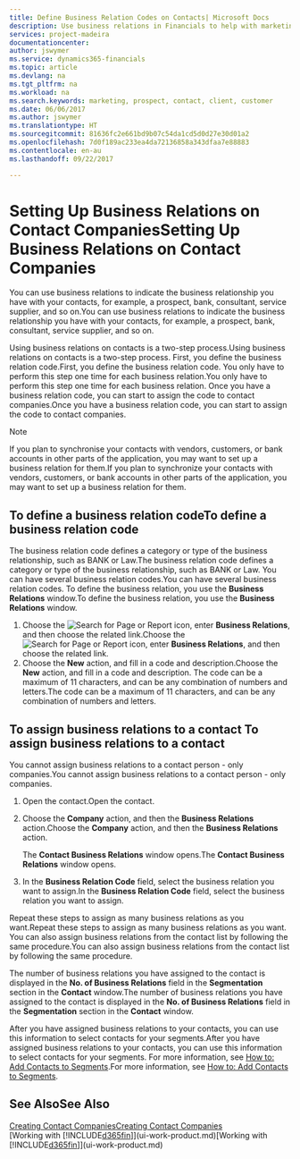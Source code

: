 ```yaml
---
title: Define Business Relation Codes on Contacts| Microsoft Docs
description: Use business relations in Financials to help with marketing and to indicate the business relationship you have with your  prospects, clients, and customers, for example, a bank or service supplier.
services: project-madeira
documentationcenter: 
author: jswymer
ms.service: dynamics365-financials
ms.topic: article
ms.devlang: na
ms.tgt_pltfrm: na
ms.workload: na
ms.search.keywords: marketing, prospect, contact, client, customer
ms.date: 06/06/2017
ms.author: jswymer
ms.translationtype: HT
ms.sourcegitcommit: 81636fc2e661bd9b07c54da1cd5d0d27e30d01a2
ms.openlocfilehash: 7d0f189ac233ea4da72136858a343dfaa7e88883
ms.contentlocale: en-au
ms.lasthandoff: 09/22/2017

---
```

# <a name="setting-up-business-relations-on-contact-companies"></a><span data-ttu-id="4df34-103">Setting Up Business Relations on Contact Companies</span><span class="sxs-lookup"><span data-stu-id="4df34-103">Setting Up Business Relations on Contact Companies</span></span>
<span data-ttu-id="4df34-104">You can use business relations to indicate the business relationship you have with your contacts, for example, a prospect, bank, consultant, service supplier, and so on.</span><span class="sxs-lookup"><span data-stu-id="4df34-104">You can use business relations to indicate the business relationship you have with your contacts, for example, a prospect, bank, consultant, service supplier, and so on.</span></span>

<span data-ttu-id="4df34-105">Using business relations on contacts is a two-step process.</span><span class="sxs-lookup"><span data-stu-id="4df34-105">Using business relations on contacts is a two-step process.</span></span> <span data-ttu-id="4df34-106">First, you define the business relation code.</span><span class="sxs-lookup"><span data-stu-id="4df34-106">First, you define the business relation code.</span></span> <span data-ttu-id="4df34-107">You only have to perform this step one time for each business relation.</span><span class="sxs-lookup"><span data-stu-id="4df34-107">You only have to perform this step one time for each business relation.</span></span> <span data-ttu-id="4df34-108">Once you have a business relation code, you can start to assign the code to contact companies.</span><span class="sxs-lookup"><span data-stu-id="4df34-108">Once you have a business relation code, you can start to assign the code to contact companies.</span></span>

> [!NOTE]  
>   <span data-ttu-id="4df34-109">If you plan to synchronise your contacts with vendors, customers, or bank accounts in other parts of the application, you may want to set up a business relation for them.</span><span class="sxs-lookup"><span data-stu-id="4df34-109">If you plan to synchronize your contacts with vendors, customers, or bank accounts in other parts of the application, you may want to set up a business relation for them.</span></span>

## <a name="to-define-a-business-relation-code"></a><span data-ttu-id="4df34-110">To define a business relation code</span><span class="sxs-lookup"><span data-stu-id="4df34-110">To define a business relation code</span></span>
<span data-ttu-id="4df34-111">The business relation code defines a category or type of the business relationship, such as BANK or Law.</span><span class="sxs-lookup"><span data-stu-id="4df34-111">The business relation code defines a category or type of the business relationship, such as BANK or Law.</span></span> <span data-ttu-id="4df34-112">You can have several business relation codes.</span><span class="sxs-lookup"><span data-stu-id="4df34-112">You can have several business relation codes.</span></span> <span data-ttu-id="4df34-113">To define the business relation, you use the **Business Relations** window.</span><span class="sxs-lookup"><span data-stu-id="4df34-113">To define the business relation, you use the **Business Relations** window.</span></span>

1. <span data-ttu-id="4df34-114">Choose the ![Search for Page or Report](media/ui-search/search_small.png "Search for Page or Report icon") icon, enter **Business Relations**, and then choose the related link.</span><span class="sxs-lookup"><span data-stu-id="4df34-114">Choose the ![Search for Page or Report](media/ui-search/search_small.png "Search for Page or Report icon") icon, enter **Business Relations**, and then choose the related link.</span></span>
2. <span data-ttu-id="4df34-115">Choose the **New** action, and fill in a code and description.</span><span class="sxs-lookup"><span data-stu-id="4df34-115">Choose the **New** action, and fill in a code and description.</span></span> <span data-ttu-id="4df34-116">The code can be a maximum of 11 characters, and can be any combination of numbers and letters.</span><span class="sxs-lookup"><span data-stu-id="4df34-116">The code can be a maximum of 11 characters, and can be any combination of numbers and letters.</span></span>

## <span data-ttu-id="4df34-117"><a name="AssignBusRelContact"></a> To assign business relations to a contact</span><span class="sxs-lookup"><span data-stu-id="4df34-117"><a name="AssignBusRelContact"></a> To assign business relations to a contact</span></span>
<span data-ttu-id="4df34-118">You cannot assign business relations to a contact person - only companies.</span><span class="sxs-lookup"><span data-stu-id="4df34-118">You cannot assign business relations to a contact person - only companies.</span></span>

1. <span data-ttu-id="4df34-119">Open the contact.</span><span class="sxs-lookup"><span data-stu-id="4df34-119">Open the contact.</span></span>
2. <span data-ttu-id="4df34-120">Choose the **Company** action, and then the **Business Relations** action.</span><span class="sxs-lookup"><span data-stu-id="4df34-120">Choose the **Company** action, and then the **Business Relations** action.</span></span>

    <span data-ttu-id="4df34-121">The **Contact Business Relations** window opens.</span><span class="sxs-lookup"><span data-stu-id="4df34-121">The **Contact Business Relations** window opens.</span></span>
3. <span data-ttu-id="4df34-122">In the **Business Relation Code** field, select the business relation you want to assign.</span><span class="sxs-lookup"><span data-stu-id="4df34-122">In the **Business Relation Code** field, select the business relation you want to assign.</span></span>

<span data-ttu-id="4df34-123">Repeat these steps to assign as many business relations as you want.</span><span class="sxs-lookup"><span data-stu-id="4df34-123">Repeat these steps to assign as many business relations as you want.</span></span> <span data-ttu-id="4df34-124">You can also assign business relations from the contact list by following the same procedure.</span><span class="sxs-lookup"><span data-stu-id="4df34-124">You can also assign business relations from the contact list by following the same procedure.</span></span>

<span data-ttu-id="4df34-125">The number of business relations you have assigned to the contact is displayed in the **No. of Business Relations** field in the **Segmentation** section in the **Contact** window.</span><span class="sxs-lookup"><span data-stu-id="4df34-125">The number of business relations you have assigned to the contact is displayed in the **No. of Business Relations** field in the **Segmentation** section in the **Contact** window.</span></span>

<span data-ttu-id="4df34-126">After you have assigned business relations to your contacts, you can use this information to select contacts for your segments.</span><span class="sxs-lookup"><span data-stu-id="4df34-126">After you have assigned business relations to your contacts, you can use this information to select contacts for your segments.</span></span> <span data-ttu-id="4df34-127">For more information, see [How to: Add Contacts to Segments](marketing-add-contact-segment.md).</span><span class="sxs-lookup"><span data-stu-id="4df34-127">For more information, see [How to: Add Contacts to Segments](marketing-add-contact-segment.md).</span></span>

## <a name="see-also"></a><span data-ttu-id="4df34-128">See Also</span><span class="sxs-lookup"><span data-stu-id="4df34-128">See Also</span></span>
[<span data-ttu-id="4df34-129">Creating Contact Companies</span><span class="sxs-lookup"><span data-stu-id="4df34-129">Creating Contact Companies</span></span>](marketing-create-contact-companies.md)  
<span data-ttu-id="4df34-130">[Working with [!INCLUDE[d365fin](includes/d365fin_md.md)]](ui-work-product.md)</span><span class="sxs-lookup"><span data-stu-id="4df34-130">[Working with [!INCLUDE[d365fin](includes/d365fin_md.md)]](ui-work-product.md)</span></span>

